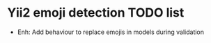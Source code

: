 Yii2 emoji detection TODO list
==========================

 - Enh: Add behaviour to replace emojis in models during validation

